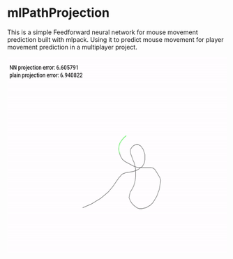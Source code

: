 # mlPathProjection
This is a simple Feedforward neural network for mouse movement prediction built with mlpack.
Using it to predict mouse movement for player movement prediction in a multiplayer project.

<img src="./giphy.gif" alt="My Project GIF" width="600" height="450">


